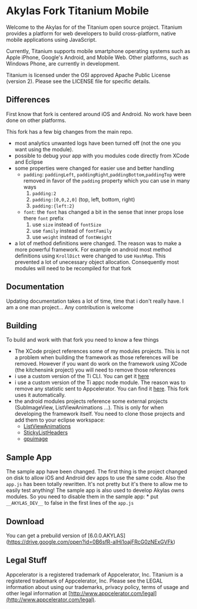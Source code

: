 
Akylas Fork Titanium Mobile
============================

Welcome to the Akylas for of the Titanium open source project.  Titanium provides
a platform for web developers to build cross-platform, native mobile applications
using JavaScript.

Currently, Titanium supports mobile smartphone operating systems such as Apple iPhone, Google's Android, and Mobile Web. Other platforms, such as Windows Phone, are currently in development.

Titanium is licensed under the OSI approved Apache Public License (version 2). Please
see the LICENSE file for specific details.


## Differences

First know that fork is centered around iOS and Android. No work have been done on other platforms.

This fork has a few big changes from the main repo.

* most analytics unwanted logs have been turned off (not the one you want using the module).
* possible to debug your app with you modules code directly from XCode and Eclipse
* some properties were changed for easier use and better handling
	* ``padding``: ``paddingLeft``, ``paddingRight``,``paddingBottom``,``paddingTop`` were removed in favor of the ``padding`` property which you can use in many ways
		1. ``padding:2``
		2. ``padding:[0,0,2,0]`` (top, left, bottom, right)
		3. ``padding:{left:2}``
	* ``font``: the ``font`` has changed a bit in the sense that inner props lose there ``font`` prefix
		1. use ``size`` instead of ``fontSize``
		2. use ``family`` instead of ``fontFamily``
		3. use ``weight`` instead of ``fontWeight``
* a lot of  method definitions were changed. The reason was to make a more powerful framework. For example on android most method definitions using ``KrollDict`` were changed to use ``HashMap``. This prevented a lot of unecessary object allocation. Consequently most modules will need to be recompiled for that fork

## Documentation

Updating documentation takes a lot of time, time that i don't really have. I am a one man project...
Any contribution is welcome

## Building

To build and work with that fork you need to know a few things

* The XCode project references some of my modules projects. This is not a problem when building the framework as those references will be removed. However if you want do work on the framework using XCode (the kitchensink project) you will need to remove those references
* i use a custom version of the Ti CLI. You can get it [here](https://github.com/Akylas/titanium)
* i use a custom version of the Ti appc node module. The reason was to remove any statistic sent to Appcelerator. You can find it [here](https://github.com/Akylas/node-appc). This fork uses it automatically.
* the android modules projects reference some external projects (SubImageView, ListViewAnimations ...). This is only for when developing the framework itself. You need to clone those projects and add them to your eclipse workspace:
	* [ListViewAnimations](https://github.com/Akylas/ListViewAnimations)
	* [StickyListHeaders](https://github.com/Akylas/StickyListHeaders)
	* [gpuimage](https://github.com/Akylas/android-gpuimage)

## Sample App

The sample app have been changed. The first thing is the project changed on disk to allow iOS and Android dev apps to use the same code.
Also the ``app.js`` has been totally rewritten. It's not pretty but it's there to allow me to easily test anything!
The sample app is also used to develop Akylas owns modules. So you need to disable them in the sample app:
	* put ``__AKYLAS_DEV__`` to false in the first lines of the ``app.js``

## Download

You can get a prebuild version of [6.0.0.AKYLAS] (https://drive.google.com/open?id=0B6sfR-aIHi1oajFRcG0zNExGVFk)

## Legal Stuff

Appcelerator is a registered trademark of Appcelerator, Inc. Titanium is 
a registered trademark of Appcelerator, Inc.  Please see the LEGAL information about using our trademarks,
privacy policy, terms of usage and other legal information at [http://www.appcelerator.com/legal](http://www.appcelerator.com/legal).



